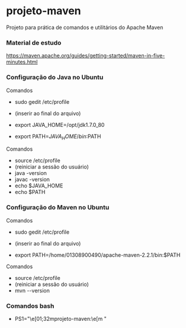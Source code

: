 # projeto-maven
Projeto para prática de comandos e utilitários do Apache Maven

### Material de estudo
https://maven.apache.org/guides/getting-started/maven-in-five-minutes.html
  
### Configuração do Java no Ubuntu
Comandos  
- sudo gedit /etc/profile  
  
- (inserir ao final do arquivo)  
- export JAVA_HOME=/opt/jdk1.7.0_80  
- export PATH=$JAVA_HOME/bin:$PATH  

Comandos  
- source /etc/profile 
- (reiniciar a sessão do usuário)    
- java -version  
- javac -version  
- echo $JAVA_HOME  
- echo $PATH  
  
### Configuração do Maven no Ubuntu
Comandos  
- sudo gedit /etc/profile  
  
- (inserir ao final do arquivo)   
- export PATH=/home/01308900490/apache-maven-2.2.1/bin:$PATH  
  
Comandos    
- source /etc/profile  
- (reiniciar a sessão do usuário)   
- mvn --version  

### Comandos bash
- PS1="\e[01;32mprojeto-maven:\e[m "
